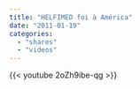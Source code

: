 ```yaml
---
title: "HELFIMED foi à América"
date: "2011-01-19"
categories:
  - "shares"
  - "videos"
---
```


{{< youtube 2oZh9ibe-qg >}}
